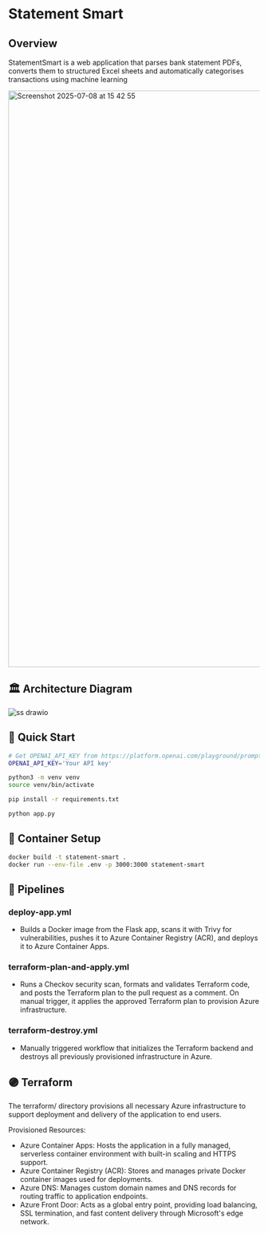 # Statement Smart

## Overview

StatementSmart is a web application that parses bank statement PDFs, converts them to structured Excel sheets and
automatically categorises transactions using machine learning

<img width="1156" alt="Screenshot 2025-07-08 at 15 42 55" src="https://github.com/user-attachments/assets/1a4a614d-0db3-4ec3-9f0a-a639b54138dc" />


## 🏛️ Architecture Diagram

![ss drawio](https://github.com/user-attachments/assets/b8922449-f701-4f45-b6d8-efe7bc99aa40)

## 🚀 Quick Start
```bash
# Get OPENAI_API_KEY from https://platform.openai.com/playground/prompts and add to .env file.
OPENAI_API_KEY='Your API key'

python3 -m venv venv
source venv/bin/activate

pip install -r requirements.txt

python app.py
```

## 🐳 Container Setup
```bash
docker build -t statement-smart .
docker run --env-file .env -p 3000:3000 statement-smart 
```


## 🔧 Pipelines
### deploy-app.yml
- Builds a Docker image from the Flask app, scans it with Trivy for vulnerabilities, pushes it to Azure Container Registry (ACR), and deploys it to Azure Container Apps.
### terraform-plan-and-apply.yml
- Runs a Checkov security scan, formats and validates Terraform code, and posts the Terraform plan to the pull request as a comment. On manual trigger, it applies the approved       Terraform plan to provision Azure infrastructure.
### terraform-destroy.yml
- Manually triggered workflow that initializes the Terraform backend and destroys all previously provisioned infrastructure in Azure.


## 🟣 Terraform
The terraform/ directory provisions all necessary Azure infrastructure to support deployment and delivery of the application to end users.

Provisioned Resources:
- Azure Container Apps:
  Hosts the application in a fully managed, serverless container environment with built-in scaling and HTTPS support.
- Azure Container Registry (ACR):
  Stores and manages private Docker container images used for deployments.
- Azure DNS:
  Manages custom domain names and DNS records for routing traffic to application endpoints.
- Azure Front Door:
  Acts as a global entry point, providing load balancing, SSL termination, and fast content delivery through Microsoft's edge network.





